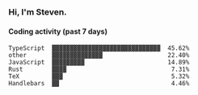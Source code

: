 ### Hi, I'm Steven.

#### Coding activity (past 7 days)
```
TypeScript  ▓▓▓▓▓▓▓▓▓▓▓▓▓▓▓▓▓▓▓▓▓▓▓▓▓▓▓▓▓▓  45.62%
other       ▓▓▓▓▓▓▓▓▓▓▓▓▓▓                  22.40%
JavaScript  ▓▓▓▓▓▓▓▓▓                       14.89%
Rust        ▓▓▓▓                             7.31%
TeX         ▓▓▓                              5.32%
Handlebars  ▓▓                               4.46%
```

